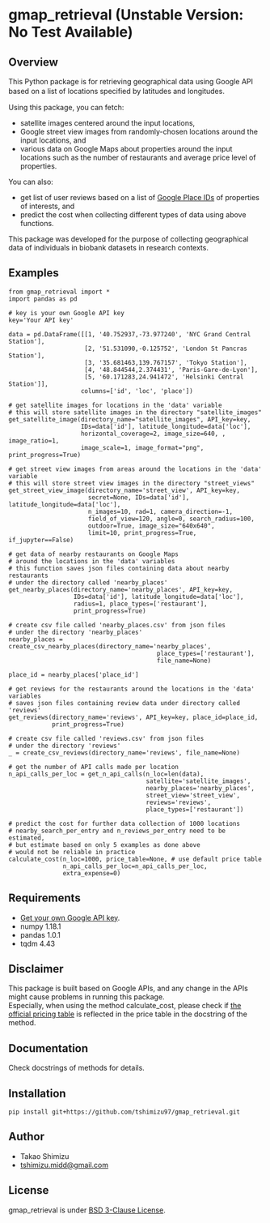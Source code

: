 # gmap_retrieval (Unstable Version: No Test Available)

## Overview
This Python package is for retrieving geographical data using Google API based on a list of locations specified by latitudes and longitudes.　

Using this package, you can fetch:
* satellite images centered around the input locations,
* Google street view images from randomly-chosen locations around the input locations, and
* various data on Google Maps about properties around the input locations such as the number of restaurants and average price level of properties.

You can also:
* get list of user reviews based on a list of [Google Place IDs](https://developers.google.com/places/place-id) of properties of interests, and
* predict the cost when collecting different types of data using above functions.

This package was developed for the purpose of collecting geographical data of individuals in biobank datasets in research contexts.  

## Examples
```
from gmap_retrieval import *
import pandas as pd

# key is your own Google API key
key='Your API key'

data = pd.DataFrame([[1, '40.752937,-73.977240', 'NYC Grand Central Station'],
                     [2, '51.531090,-0.125752', 'London St Pancras Station'],
                     [3, '35.681463,139.767157', 'Tokyo Station'],
                     [4, '48.844544,2.374431', 'Paris-Gare-de-Lyon'],
                     [5, '60.171283,24.941472', 'Helsinki Central Station']],
                    columns=['id', 'loc', 'place'])

# get satellite images for locations in the 'data' variable
# this will store satellite images in the directory "satellite_images"
get_satellite_image(directory_name="satellite_images", API_key=key,
                    IDs=data['id'], latitude_longitude=data['loc'],
                    horizontal_coverage=2, image_size=640, , image_ratio=1,
                    image_scale=1, image_format="png", print_progress=True)

# get street view images from areas around the locations in the 'data' variable
# this will store street view images in the directory "street_views"
get_street_view_image(directory_name='street_view', API_key=key,
                      secret=None, IDs=data['id'], latitude_longitude=data['loc'],
                      n_images=10, rad=1, camera_direction=-1,
                      field_of_view=120, angle=0, search_radius=100,
                      outdoor=True, image_size="640x640",
                      limit=10, print_progress=True, if_jupyter==False)

# get data of nearby restaurants on Google Maps
# around the locations in the 'data' variables
# this function saves json files containing data about nearby restaurants
# under the directory called 'nearby_places'
get_nearby_places(directory_name='nearby_places', API_key=key,
                  IDs=data['id'], latitude_longitude=data['loc'],
                  radius=1, place_types=['restaurant'],
                  print_progress=True)

# create csv file called 'nearby_places.csv' from json files
# under the directory 'nearby_places'
nearby_places = create_csv_nearby_places(directory_name='nearby_places',
                                         place_types=['restaurant'],
                                         file_name=None)

place_id = nearby_places['place_id']

# get reviews for the restaurants around the locations in the 'data' variables
# saves json files containing review data under directory called 'reviews'
get_reviews(directory_name='reviews', API_key=key, place_id=place_id,
            print_progress=True)

# create csv file called 'reviews.csv' from json files
# under the directory 'reviews'
_ = create_csv_reviews(directory_name='reviews', file_name=None)

# get the number of API calls made per location
n_api_calls_per_loc = get_n_api_calls(n_loc=len(data),
                                      satellite='satellite_images',
                                      nearby_places='nearby_places',
                                      street_view='street_view',
                                      reviews='reviews',
                                      place_types=['restaurant'])

# predict the cost for further data collection of 1000 locations
# nearby_search_per_entry and n_reviews_per_entry need to be estimated,
# but estimate based on only 5 examples as done above
# would not be reliable in practice
calculate_cost(n_loc=1000, price_table=None, # use default price table
               n_api_calls_per_loc=n_api_calls_per_loc,
               extra_expense=0)
```


## Requirements
* [Get your own Google API key](https://developers.google.com/places/web-service/get-api-key).
* numpy 1.18.1
* pandas 1.0.1
* tqdm 4.43

## Disclaimer
This package is built based on Google APIs, and any change in the APIs might cause problems in running this package.  
Especially, when using the method calculate_cost, please check if [the official pricing table](https://cloud.google.com/maps-platform/pricing/sheet) is reflected in the price table in the docstring of the method.

## Documentation
Check docstrings of methods for details.

## Installation
`pip install git+https://github.com/tshimizu97/gmap_retrieval.git`

## Author
* Takao Shimizu  
* tshimizu.midd@gmail.com

## License
gmap_retrieval is under [BSD 3-Clause License](https://en.wikipedia.org/wiki/BSD_licenses#3-clause_license_(%22BSD_License_2.0%22,_%22Revised_BSD_License%22,_%22New_BSD_License%22,_or_%22Modified_BSD_License%22)).
